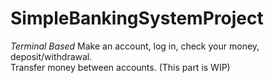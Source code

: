 # SimpleBankingSystemProject
*Terminal Based*
Make an account, log in, check your money, deposit/withdrawal.<br />
Transfer money between accounts. (This part is WIP)
